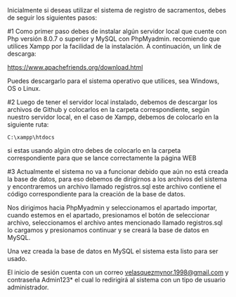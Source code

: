 Inicialmente si deseas utilizar el sistema de registro de sacramentos, debes de seguir los siguientes pasos:

#1 Como primer paso debes de instalar algún servidor local que cuente con Php versión 8.0.7 o superior y MySQL con PhpMyadmin.
 recomiendo que utilices Xampp por la facilidad de la instalación. A continuación, un link de descarga:
 
 https://www.apachefriends.org/download.html
 
 Puedes descargarlo para el sistema operativo que utilices, sea Windows, OS o Linux.
 
 
 #2 Luego de tener el servidor local instalado, debemos de descargar los archivos de Github y colocarlos en la carpeta
	   correspondiente, según nuestro servidor local, en el caso de Xampp, debemos de colocarlo en la siguiente ruta:
 
	C:\xampp\htdocs
	
 si estas usando algún otro debes de colocarlo en la carpeta correspondiente para que se lance correctamente la página WEB
 
 #3 Actualmente el sistema no va a funcionar debido que aún no está creada la base de datos, para eso debemos de dirigirnos a los archivos del sistema
 y encontraremos un archivo llamado registros.sql este archivo contiene el código correspondiente para la creación de la base de datos.
 
 Nos dirigimos hacia PhpMyadmin y seleccionamos el apartado importar, cuando estemos en el apartado, presionamos el botón de seleccionar archivo, 
seleccionamos el archivo antes mencionado llamado registros.sql lo cargamos y presionamos continuar y se creará la base de datos en MySQL. 

Una vez creada la base de datos en MySQL el sistema esta listo para ser usado.

El inicio de sesión cuenta con un correo velasquezmynor.1998@gmail.com y contraseña Admin123* el cual lo redirigirá al sistema con un tipo de usuario administrador.
